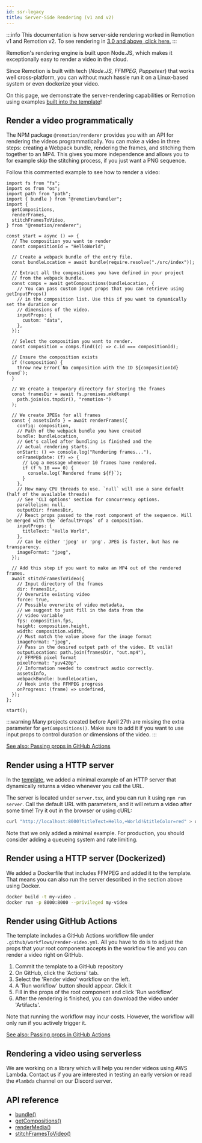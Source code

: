 ```yaml
---
id: ssr-legacy
title: Server-Side Rendering (v1 and v2)
---
```


:::info
This documentation is how server-side rendering worked in Remotion v1 and Remotion v2. To see rendering in [3.0 and above, click here.](/docs/ssr)
:::

Remotion's rendering engine is built upon Node.JS, which makes it exceptionally easy to render a video in the cloud.

Since Remotion is built with tech (_Node.JS, FFMPEG, Puppeteer_) that works well cross-platform, you can without much hassle run it on a Linux-based system or even dockerize your video.

On this page, we demonstrate the server-rendering capabilities or Remotion using examples [built into the template](/docs#installation)!

## Render a video programmatically

The NPM package `@remotion/renderer` provides you with an API for rendering the videos programmatically. You can make a video in three steps: creating a Webpack bundle, rendering the frames, and stitching them together to an MP4. This gives you more independence and allows you to for example skip the stitching process, if you just want a PNG sequence.

Follow this commented example to see how to render a video:

```tsx
import fs from "fs";
import os from "os";
import path from "path";
import { bundle } from "@remotion/bundler";
import {
  getCompositions,
  renderFrames,
  stitchFramesToVideo,
} from "@remotion/renderer";

const start = async () => {
  // The composition you want to render
  const compositionId = "HelloWorld";

  // Create a webpack bundle of the entry file.
  const bundleLocation = await bundle(require.resolve("./src/index"));

  // Extract all the compositions you have defined in your project
  // from the webpack bundle.
  const comps = await getCompositions(bundleLocation, {
    // You can pass custom input props that you can retrieve using getInputProps()
    // in the composition list. Use this if you want to dynamically set the duration or
    // dimensions of the video.
    inputProps: {
      custom: "data",
    },
  });

  // Select the composition you want to render.
  const composition = comps.find((c) => c.id === compositionId);

  // Ensure the composition exists
  if (!composition) {
    throw new Error(`No composition with the ID ${compositionId} found`);
  }

  // We create a temporary directory for storing the frames
  const framesDir = await fs.promises.mkdtemp(
    path.join(os.tmpdir(), "remotion-")
  );

  // We create JPEGs for all frames
  const { assetsInfo } = await renderFrames({
    config: composition,
    // Path of the webpack bundle you have created
    bundle: bundleLocation,
    // Get's called after bundling is finished and the
    // actual rendering starts.
    onStart: () => console.log("Rendering frames..."),
    onFrameUpdate: (f) => {
      // Log a message whenever 10 frames have rendered.
      if (f % 10 === 0) {
        console.log(`Rendered frame ${f}`);
      }
    },
    // How many CPU threads to use. `null` will use a sane default (half of the available threads)
    // See 'CLI options' section for concurrency options.
    parallelism: null,
    outputDir: framesDir,
    // React props passed to the root component of the sequence. Will be merged with the `defaultProps` of a composition.
    inputProps: {
      titleText: "Hello World",
    },
    // Can be either 'jpeg' or 'png'. JPEG is faster, but has no transparency.
    imageFormat: "jpeg",
  });

  // Add this step if you want to make an MP4 out of the rendered frames.
  await stitchFramesToVideo({
    // Input directory of the frames
    dir: framesDir,
    // Overwrite existing video
    force: true,
    // Possible overwrite of video metadata,
    // we suggest to just fill in the data from the
    // video variable
    fps: composition.fps,
    height: composition.height,
    width: composition.width,
    // Must match the value above for the image format
    imageFormat: "jpeg",
    // Pass in the desired output path of the video. Et voilà!
    outputLocation: path.join(framesDir, "out.mp4"),
    // FFMPEG pixel format
    pixelFormat: "yuv420p",
    // Information needed to construct audio correctly.
    assetsInfo,
    webpackBundle: bundleLocation,
    // Hook into the FFMPEG progress
    onProgress: (frame) => undefined,
  });
};

start();
```

:::warning
Many projects created before April 27th are missing the extra parameter for `getCompositions()`. Make sure to add it if you want to use input props to control duration or dimensions of the video.
:::

[See also: Passing props in GitHub Actions](/docs/parametrized-rendering#passing-props-in-github-actions)

## Render using a HTTP server

In the [template](/docs#installation), we added a minimal example of an HTTP server that dynamically returns a video whenever you call the URL.

The server is located under `server.tsx`, and you can run it using `npm run server`. Call the default URL with parameters, and it will return a video after some time! Try it out in the browser or using cURL:

```bash
curl "http://localhost:8000?titleText=Hello,+World!&titleColor=red" > output.mp4
```

Note that we only added a minimal example. For production, you should consider adding a queueing system and rate limiting.

## Render using a HTTP server (Dockerized)

We added a Dockerfile that includes FFMPEG and added it to the template. That means you can also run the server described in the section above using Docker.

```bash
docker build -t my-video .
docker run -p 8000:8000 --privileged my-video
```

## Render using GitHub Actions

The template includes a GitHub Actions workflow file
under `.github/workflows/render-video.yml`. All you have to do is to adjust the props that your root component accepts in the workflow file and you can render a video right on GitHub.

1. Commit the template to a GitHub repository
2. On GitHub, click the 'Actions' tab.
3. Select the 'Render video' workflow on the left.
4. A 'Run workflow' button should appear. Click it
5. Fill in the props of the root component and click 'Run workflow'.
6. After the rendering is finished, you can download the video under 'Artifacts'.

Note that running the workflow may incur costs. However, the workflow will only run if you actively trigger it.

[See also: Passing props in GitHub Actions](/docs/parametrized-rendering#passing-props-in-github-actions)

## Rendering a video using serverless

We are working on a library which will help you render videos using AWS Lambda. Contact us if you are interested in testing an early version or read the `#lambda` channel on our Discord server.

## API reference

- [bundle()](/docs/bundle)
- [getCompositions()](/docs/renderer/get-compositions)
- [renderMedia()](/docs/renderer/render-media)
- [stitchFramesToVideo()](/docs/renderer/stitch-frames-to-video)
